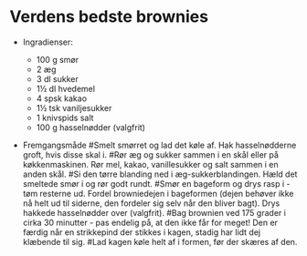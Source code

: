 # Verdens bedste brownies

* Ingradienser:
	* 100 g smør
	* 2 æg
	* 3 dl sukker
	* 1½ dl hvedemel
	* 4 spsk kakao
	* 1½ tsk vaniljesukker
	* 1 knivspids salt
	* 100 g hasselnødder (valgfrit)

* Fremgangsmåde
	#Smelt smørret og lad det køle af. Hak hasselnødderne groft, hvis disse skal i.
	#Rør æg og sukker sammen i en skål eller på køkkenmaskinen. Rør mel, kakao, vanillesukker og salt sammen i en anden skål.
	#Si den tørre blanding ned i æg-sukkerblandingen. Hæld det smeltede smør i og rør godt rundt.
	#Smør en bageform og drys rasp i - tøm resterne ud. Fordel browniedejen i bageformen (dejen behøver ikke nå helt ud til siderne, den fordeler sig selv når den bliver bagt). Drys hakkede hasselnødder over (valgfrit).
	#Bag brownien ved 175 grader i cirka 30 minutter - pas endelig på, at den ikke får for meget! Den er færdig når en strikkepind der stikkes i kagen, stadig har lidt dej klæbende til sig.
	#Lad kagen køle helt af i formen, før der skæres af den.
